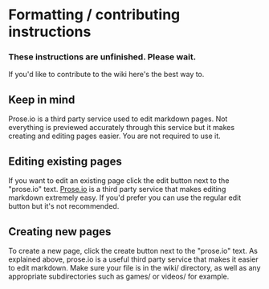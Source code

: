 # Formatting / contributing instructions

### These instructions are unfinished. Please wait.

If you'd like to contribute to the wiki here's the best way to.

## Keep in mind
Prose.io is a third party service used to edit markdown pages. Not everything is previewed accurately through this service but it makes creating and editing pages easier. You are not required to use it.

## Editing existing pages
If you want to edit an existing page click the edit button next to the "prose.io" text. [Prose.io](https://prose.io) is a third party service that makes editing markdown extremely easy. If you'd prefer you can use the regular edit button but it's not recommended.

## Creating new pages
To create a new page, click the create button next to the "prose.io" text. As explained above, prose.io is a useful third party service that makes it easier to edit markdown. Make sure your file is in the wiki/ directory, as well as any appropriate subdirectories such as games/ or videos/ for example.
